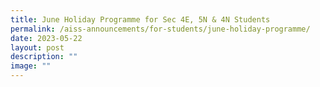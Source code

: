 ```yaml
---
title: June Holiday Programme for Sec 4E, 5N & 4N Students
permalink: /aiss-announcements/for-students/june-holiday-programme/
date: 2023-05-22
layout: post
description: ""
image: ""
---
```

